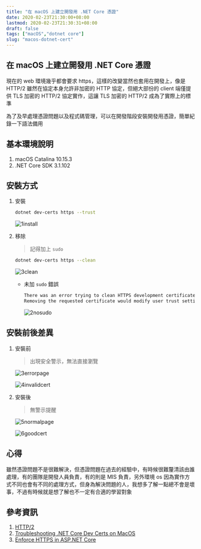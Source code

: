 ```yaml
---
title: "在 macOS 上建立開發用 .NET Core 憑證"
date: 2020-02-23T21:30:00+08:00
lastmod: 2020-02-23T21:30:31+08:00
draft: false
tags: ["macOS","dotnet core"]
slug: "macos-dotnet-cert"
---
```


## 在 macOS 上建立開發用 .NET Core 憑證

現在的 web 環境幾乎都會要求 https，這樣的改變當然也套用在開發上，像是 HTTP/2 雖然在協定本身允許非加密的 HTTP 協定，但絕大部份的 client 端僅提供 TLS 加密的 HTTP/2 協定實作，這讓 TLS 加密的 HTTP/2 成為了實際上的標準

為了及早處理憑證問題以及程式碼管理，可以在開發階段安裝開發用憑證，簡單紀錄一下語法備用

## 基本環境說明

1. macOS Catalina 10.15.3
2. .NET Core SDK 3.1.102

## 安裝方式

1. 安裝

    ```bash
    dotnet dev-certs https --trust
    ```

    ![1install](https://user-images.githubusercontent.com/3851540/75106610-697b7c80-5659-11ea-8771-71f630d7c22d.png)

2. 移除

    > 記得加上 `sudo`

    ```bash
    dotnet dev-certs https --clean
    ```

    ![3clean](https://user-images.githubusercontent.com/3851540/75106612-6d0f0380-5659-11ea-81ff-088d845b771a.png)

    - 未加 `sudo` 錯誤

        ```txt
        There was an error trying to clean HTTPS development certificates on this machine.
        Removing the requested certificate would modify user trust settings, and has been denied.
        ```

        ![2nosudo](https://user-images.githubusercontent.com/3851540/75106611-6bddd680-5659-11ea-9619-6f02838648ce.png)

## 安裝前後差異

1. 安裝前

    > 出現安全警示，無法直接瀏覽

    ![3errorpage](https://user-images.githubusercontent.com/3851540/75106613-6da79a00-5659-11ea-89d0-726a15522181.png)

    ![4invalidcert](https://user-images.githubusercontent.com/3851540/75106614-6e403080-5659-11ea-94d7-2147e5e92e02.png)

2. 安裝後

    > 無警示提醒

    ![5normalpage](https://user-images.githubusercontent.com/3851540/75106616-6ed8c700-5659-11ea-8083-ee16ae23a72b.png)

    ![6goodcert](https://user-images.githubusercontent.com/3851540/75106617-6ed8c700-5659-11ea-99ee-f46bd0b504db.png)

## 心得

雖然憑證問題不是很難解決，但憑證問題在過去的經驗中，有時候很難釐清該由誰處理，有的團隊是開發人員負責，有的則是 MIS 負責，另外環境 os 因為實作方式不同也會有不同的處理方式，但身為解決問題的人，我想多了解一點總不會是壞事，不過有時候就是想了解也不一定有合適的學習對象

## 參考資訊

1. [HTTP/2](https://zh.wikipedia.org/wiki/HTTP)
2. [Troubleshooting .NET Core Dev Certs on MacOS](https://dev.to/cesarcodes/troubleshooting-net-core-dev-certs-on-macos-179d)
3. [Enforce HTTPS in ASP.NET Core](https://docs.microsoft.com/en-us/aspnet/core/security/enforcing-ssl?view=aspnetcore-3.1&tabs=visual-studio#troubleshoot-certificate-problems)
